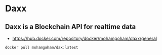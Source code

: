 # Daxx

## Daxx is a Blockchain API for realtime data 

- https://hub.docker.com/repository/docker/mohamgoham/daxx/general

``` sh
docker pull mohamgoham/dax:latest
```
